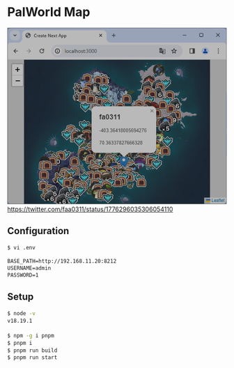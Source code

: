 # PalWorld Map

![1712337140136](image/README/1712337140136.png)
<https://twitter.com/faa0311/status/1776296035306054110>

## Configuration

```sh
$ vi .env
```
```env
BASE_PATH=http://192.168.11.20:8212
USERNAME=admin
PASSWORD=1
```

## Setup

```sh
$ node -v
v18.19.1

$ npm -g i pnpm
$ pnpm i
$ pnpm run build
$ pnpm run start
```